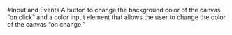 #Input and Events
A button to change the background color of the canvas “on click” and a color input element that allows the user to change the color of the canvas “on change.”
